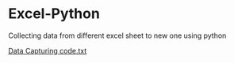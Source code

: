 # Excel-Python
Collecting data from different excel sheet to new one using python

[Data Capturing code.txt](https://github.com/toodeadtodie/Excel-Python/files/9638988/Data.Capturing.code.txt)
